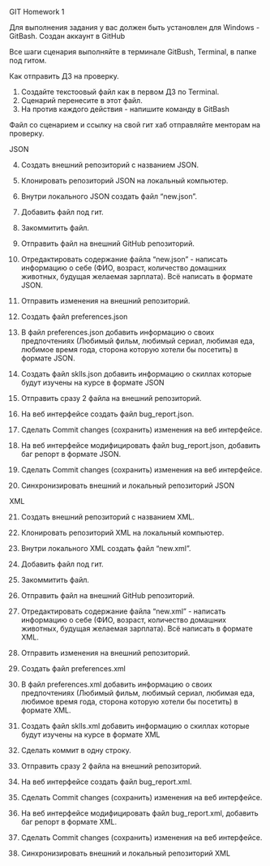 GIT Homework 1

Для выполнения задания у вас должен быть установлен для Windows - GitBash.
Создан аккаунт в GitHub

Все шаги сценария выполняйте в терминале GitBush, Terminal, в папке под гитом.


Как отправить ДЗ на проверку.
 1. Создайте текстоовый файл как в первом ДЗ по Terminal.
 2. Сценарий перенесите в этот файл.
 3. На против каждого действия - напишите команду в GitBash

Файл со сценарием и ссылку на свой гит хаб отправляйте менторам на проверку.

JSON

 4. Создать внешний репозиторий c названием JSON.
 
 5. Клонировать репозиторий JSON на локальный компьютер.
 
 6. Внутри локального JSON создать файл “new.json”.
 
 7. Добавить файл под гит.
 
 8. Закоммитить файл.
 
 9. Отправить файл на внешний GitHub репозиторий.
 
 10. Отредактировать содержание файла “new.json” - написать информацию о себе (ФИО, возраст, количество домашних животных, будущая желаемая зарплата). Всё написать в формате JSON.
 
 11. Отправить изменения на внешний репозиторий.

 12. Создать файл preferences.json
 
 13. В файл preferences.json добавить информацию о своих предпочтениях (Любимый фильм, любимый сериал, любимая еда, любимое время года, сторона которую хотели бы посетить) в формате JSON.
 
 14. Создать файл sklls.json добавить информацию о скиллах которые будут изучены на курсе в формате JSON
 
 15. Отправить сразу 2 файла на внешний репозиторий.
 
 16. На веб интерфейсе создать файл bug_report.json.
 
 17. Сделать Commit changes (сохранить) изменения на веб интерфейсе.
 
 18. На веб интерфейсе модифицировать файл bug_report.json, добавить баг репорт в формате JSON.
 
 19. Сделать Commit changes (сохранить) изменения на веб интерфейсе.
 
 20. Синхронизировать внешний и локальный репозиторий JSON


XML

 21. Создать внешний репозиторий c названием XML.
 
 
 22. Клонировать репозиторий XML на локальный компьютер.
 
 23. Внутри локального XML создать файл “new.xml”.
 
 24. Добавить файл под гит.

 25. Закоммитить файл.
 
 26. Отправить файл на внешний GitHub репозиторий.
 
 27. Отредактировать содержание файла “new.xml” - написать информацию о себе (ФИО, возраст, количество домашних животных, будущая желаемая зарплата). Всё написать в формате XML.
 
 28. Отправить изменения на внешний репозиторий.
 
 29. Создать файл preferences.xml
 
 30. В файл preferences.xml добавить информацию о своих предпочтениях (Любимый фильм, любимый сериал, любимая еда, любимое время года, сторона которую хотели бы посетить) в формате XML.
 
 31. Создать файл sklls.xml добавить информацию о скиллах которые будут изучены на курсе в формате XML
 
 32. Сделать коммит в одну строку.
 
 33. Отправить сразу 2 файла на внешний репозиторий.
 
 34. На веб интерфейсе создать файл bug_report.xml.
 
 35. Сделать Commit changes (сохранить) изменения на веб интерфейсе.
 
 36. На веб интерфейсе модифицировать файл bug_report.xml, добавить баг репорт в формате XML.
 
 37. Сделать Commit changes (сохранить) изменения на веб интерфейсе.
 
 38. Синхронизировать внешний и локальный репозиторий XML
